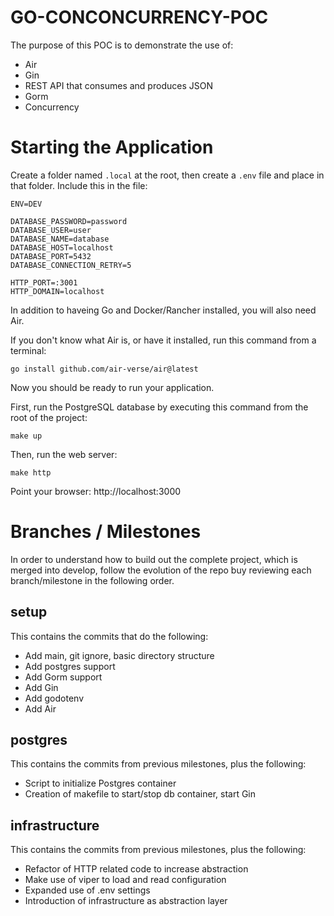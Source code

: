 # GO-CONCONCURRENCY-POC

The purpose of this POC is to demonstrate the use of:

- Air
- Gin
- REST API that consumes and produces JSON
- Gorm
- Concurrency

# Starting the Application

Create a folder named `.local` at the root, then create a `.env` file and place in that folder. Include this in the file:

```
ENV=DEV

DATABASE_PASSWORD=password
DATABASE_USER=user 
DATABASE_NAME=database
DATABASE_HOST=localhost
DATABASE_PORT=5432
DATABASE_CONNECTION_RETRY=5

HTTP_PORT=:3001
HTTP_DOMAIN=localhost
```

In addition to haveing Go and Docker/Rancher installed, you will also need Air.

If you don't know what Air is, or have it installed, run this command from a terminal:

`go install github.com/air-verse/air@latest`

Now you should be ready to run your application.

First, run the PostgreSQL database by executing this command from the root of the project:

`make up`

Then, run the web server:

`make http`

Point your browser: http://localhost:3000

# Branches / Milestones

In order to understand how to build out the complete project, which is merged into develop, follow the evolution
of the repo buy reviewing each branch/milestone in the following order.

## setup

This contains the commits that do the following:

- Add main, git ignore, basic directory structure
- Add postgres support
- Add Gorm support
- Add Gin
- Add godotenv
- Add Air

## postgres

This contains the commits from previous milestones, plus the following:

- Script to initialize Postgres container
- Creation of makefile to start/stop db container, start Gin

## infrastructure

This contains the commits from previous milestones, plus the following:

- Refactor of HTTP related code to increase abstraction
- Make use of viper to load and read configuration
- Expanded use of .env settings
- Introduction of infrastructure as abstraction layer